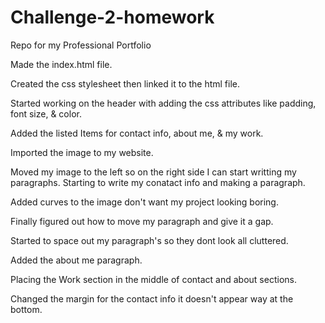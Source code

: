 # Challenge-2-homework
Repo for my Professional Portfolio

Made the index.html file.

Created the css stylesheet then linked it to the html file.

Started working on the header with adding the css attributes like padding, font size, & color.

Added the listed Items for contact info, about me, & my work.

Imported the image to my website.

Moved my image to the left so on the right side I can start writting my paragraphs.
Starting to write my conatact info and making a paragraph.

Added curves to the image don't want my project looking boring.

Finally figured out how to move my paragraph and give it a gap.

Started to space out my paragraph's so they dont look all cluttered.

Added the about me paragraph.

Placing the Work section in the middle of contact and about sections.

Changed the margin for the contact info it doesn't appear way at the bottom.

